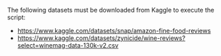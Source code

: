 The following datasets must be downloaded from Kaggle to execute the script:
- https://www.kaggle.com/datasets/snap/amazon-fine-food-reviews
- https://www.kaggle.com/datasets/zynicide/wine-reviews?select=winemag-data-130k-v2.csv
